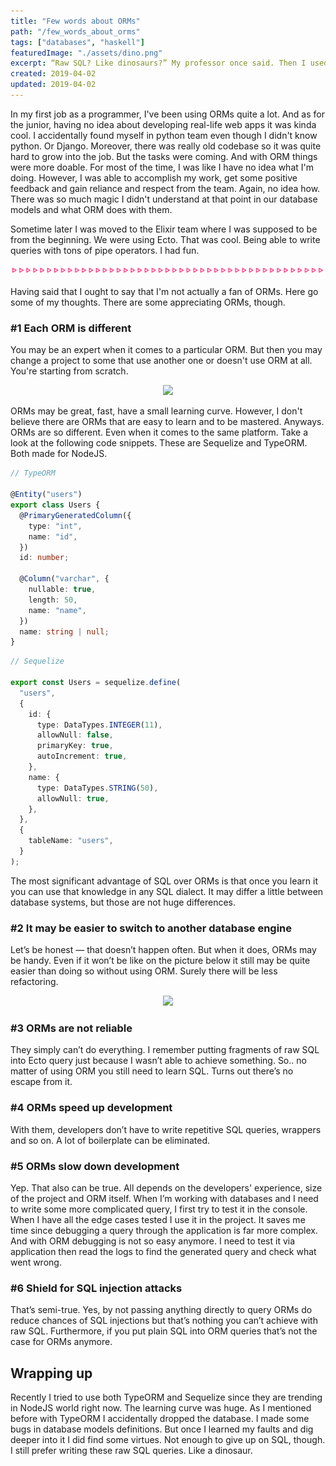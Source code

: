 ```yaml
---
title: "Few words about ORMs"
path: "/few_words_about_orms"
tags: ["databases", "haskell"]
featuredImage: "./assets/dino.png"
excerpt: “Raw SQL? Like dinosaurs?” My professor once said. Then I used ORM in the existing project. Results? Dropped database.
created: 2019-04-02
updated: 2019-04-02
---
```


In my first job as a programmer, I've been using ORMs quite a lot. And as for the junior, having no idea about developing real-life web apps it was kinda cool. I accidentally found myself in python team even though I didn't know python. Or Django. Moreover, there was really old codebase so it was quite hard to grow into the job. But the tasks were coming. And with ORM things were more doable. For most of the time, I was like I have no idea what I'm doing. However, I was able to accomplish my work, get some positive feedback and gain reliance and respect from the team. Again, no idea how. There was so much magic I didn't understand at that point in our database models and what ORM does with them.

Sometime later I was moved to the Elixir team where I was supposed to be from the beginning. We were using Ecto. That was cool. Being able to write queries with tons of pipe operators. I had fun.

![](./assets/elixir.png)

Having said that I ought to say that I'm not actually a fan of ORMs. Here go some of my thoughts. There are some appreciating ORMs, though.

### #1 Each ORM is different

You may be an expert when it comes to a particular ORM. But then you may change a project to some that use another one or doesn't use ORM at all. You're starting from scratch.

<div style="text-align: center; max-width: 100%;">
    <img src="https://media.giphy.com/media/NCTbhL8AG2s8g/giphy.gif" style="max-width: 100%"/>
</div>

ORMs may be great, fast, have a small learning curve. However, I don't believe there are ORMs that are easy to learn and to be mastered. Anyways. ORMs are so different. Even when it comes to the same platform. Take a look at the following code snippets. These are Sequelize and TypeORM. Both made for NodeJS.

```ts
// TypeORM

@Entity("users")
export class Users {
  @PrimaryGeneratedColumn({
    type: "int",
    name: "id",
  })
  id: number;

  @Column("varchar", {
    nullable: true,
    length: 50,
    name: "name",
  })
  name: string | null;
}
```

```ts
// Sequelize

export const Users = sequelize.define(
  "users",
  {
    id: {
      type: DataTypes.INTEGER(11),
      allowNull: false,
      primaryKey: true,
      autoIncrement: true,
    },
    name: {
      type: DataTypes.STRING(50),
      allowNull: true,
    },
  },
  {
    tableName: "users",
  }
);
```

The most significant advantage of SQL over ORMs is that once you learn it you can use that knowledge in any SQL dialect. It may differ a little between database systems, but those are not huge differences.

### #2 It may be easier to switch to another database engine

Let’s be honest — that doesn’t happen often. But when it does, ORMs may be handy. Even if it won’t be like on the picture below it still may be quite easier than doing so without using ORM. Surely there will be less refactoring.

<div style="text-align: center">
<img src="https://cdn-images-1.medium.com/max/2000/1*wdLeXbFP75W_zQ_jpr_trg.png" style="width: 400px; max-width: 100%" />
</div>

### #3 ORMs are not reliable

They simply can’t do everything. I remember putting fragments of raw SQL into Ecto query just because I wasn’t able to achieve something. So.. no matter of using ORM you still need to learn SQL. Turns out there’s no escape from it.

### #4 ORMs speed up development

With them, developers don’t have to write repetitive SQL queries, wrappers and so on. A lot of boilerplate can be eliminated.

### #5 ORMs slow down development

Yep. That also can be true. All depends on the developers' experience, size of the project and ORM itself. When I’m working with databases and I need to write some more complicated query, I first try to test it in the console. When I have all the edge cases tested I use it in the project. It saves me time since debugging a query through the application is far more complex. And with ORM debugging is not so easy anymore. I need to test it via application then read the logs to find the generated query and check what went wrong.

### #6 Shield for SQL injection attacks

That’s semi-true. Yes, by not passing anything directly to query ORMs do reduce chances of SQL injections but that’s nothing you can’t achieve with raw SQL. Furthermore, if you put plain SQL into ORM queries that’s not the case for ORMs anymore.

## Wrapping up

Recently I tried to use both TypeORM and Sequelize since they are trending in NodeJS world right now. The learning curve was huge. As I mentioned before with TypeORM I accidentally dropped the database. I made some bugs in database models definitions. But once I learned my faults and dig deeper into it I did find some virtues. Not enough to give up on SQL, though. I still prefer writing these raw SQL queries. Like a dinosaur.
